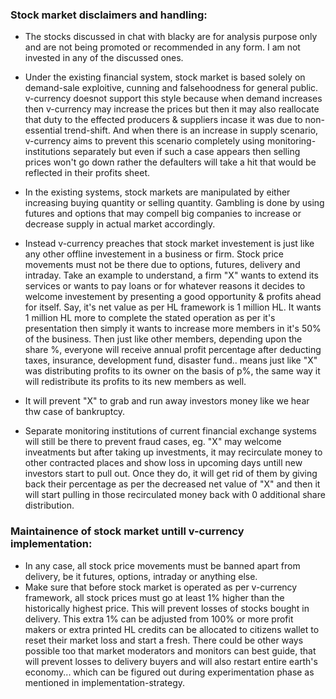 
### Stock market disclaimers and  handling: 
   - The stocks discussed in chat with blacky are for analysis purpose only and are not being promoted or recommended in any form. I am not invested in any of the discussed ones.

   - Under the existing financial system, stock market is based solely on demand-sale exploitive, cunning and falsehoodness for general public. v-currency doesnot support this style because when demand increases then v-currency may increase the prices but then it may also reallocate that duty to the effected producers & suppliers incase it was due to non-essential trend-shift. And when there is an increase in supply scenario, v-currency aims to prevent this scenario completely using monitoring-institutions separately but even if such a case appears then selling prices won't go down rather the defaulters will take a hit that would be reflected in their profits sheet.
   - In the existing systems, stock markets are manipulated by either increasing buying quantity or selling quantity. Gambling is done by using futures and options that may compell big companies to increase or decrease supply in actual market accordingly.
   - Instead v-currency preaches that stock market investement is just like any other offline investement in a business or firm. Stock price movements must not be there due to options, futures, delivery and intraday. Take an example to understand, a firm "X" wants to extend its services or wants to pay loans or for whatever reasons it decides to welcome investement by presenting a good opportunity & profits ahead for itself. Say, it's net value as per HL framework is 1 million HL. It wants 1 million HL more to complete the stated operation as per it's presentation then simply it wants to increase more members in it's 50% of the business. Then just like other members, depending upon the share %, everyone will receive annual profit percentage after deducting taxes, insurance, development fund, disaster fund.. means just like "X" was distributing profits to its owner on the basis of p%, the same way it will redistribute its profits to its new members as well.
   - It will prevent "X" to grab and run away investors money like we hear thw case of bankruptcy.
   - Separate monitoring institutions of current financial exchange systems will still be there to prevent fraud cases, eg. "X" may welcome inveatments but after taking up investments, it may recirculate money to other contracted places and show loss in upcoming days untill new investors start to pull out. Once they do, it will get rid of them by giving back their percentage as per the decreased net value of "X" and then it will start pulling in those recirculated money back with 0 additional share distribution.


### Maintainence of stock market untill v-currency implementation:
   - In any case, all stock price movements must be banned apart from delivery, be it futures, options, intraday or anything else. 
   - Make sure that before stock market is operated as per v-currency framework, all stock prices must go at least 1% higher than the historically highest price. This will prevent losses of stocks bought in delivery. This extra 1% can be adjusted from 100% or more profit makers or extra printed HL credits can be allocated to citizens wallet to reset their market loss and start a fresh. There could be other ways possible too that market moderators and monitors can best guide, that will prevent losses to delivery buyers and will also restart entire earth's economy... which can be figured out during experimentation phase as mentioned in implementation-strategy.
